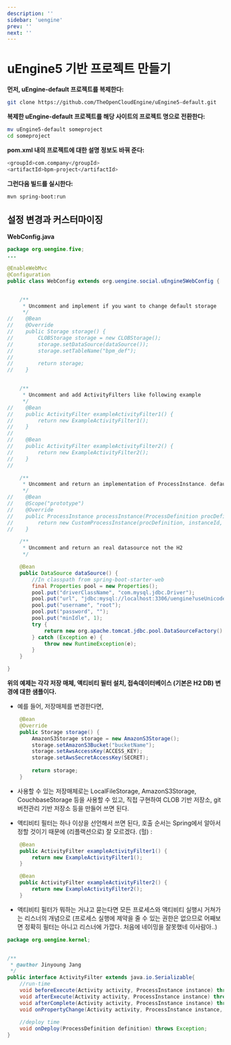 ```yaml
---
description: ''
sidebar: 'uengine'
prev: ''
next: ''
---
```


# uEngine5 기반 프로젝트 만들기

**먼저, uEngine-default 프로젝트를 복제한다:**

```bash
git clone https://github.com/TheOpenCloudEngine/uEngine5-default.git
```

**복제한 uEngine-default 프로젝트를 해당 사이트의 프로젝트 명으로 전환한다:**

```bash
mv uEngine5-default someproject
cd someproject
```

**pom.xml 내의 프로젝트에 대한 설명 정보도 바꿔 준다:**


```bash
<groupId>com.company</groupId>
<artifactId>bpm-project</artifactId>
```

**그런다음 빌드를 실시한다:**

```bash
mvn spring-boot:run
```


## 설정 변경과 커스터마이징

**WebConfig.java**

```java
package org.uengine.five;
...

@EnableWebMvc
@Configuration
public class WebConfig extends org.uengine.social.uEngine5WebConfig {


    /**
     * Uncomment and implement if you want to change default storage
     */
//    @Bean
//    @Override
//    public Storage storage() {
//        CLOBStorage storage = new CLOBStorage();
//        storage.setDataSource(dataSource());
//        storage.setTableName("bpm_def");
//
//        return storage;
//    }


    /**
     * Uncomment and add ActivityFilters like following example
     */
//    @Bean
//    public ActivityFilter exampleActivityFilter1() {
//        return new ExampleActivityFilter1();
//    }
//
//    @Bean
//    public ActivityFilter exampleActivityFilter2() {
//        return new ExampleActivityFilter2();
//    }
//

    /**
     * Uncomment and return an implementation of ProcessInstance. default is JPAProcessInstance
     */
//    @Bean
//    @Scope("prototype")
//    @Override
//    public ProcessInstance processInstance(ProcessDefinition procDefinition, String instanceId, Map options) throws Exception {
//        return new CustomProcessInstance(procDefinition, instanceId, options);
//    }

    /**
     * Uncomment and return an real datasource not the H2
     */

    @Bean
    public DataSource dataSource() {
        //In classpath from spring-boot-starter-web
        final Properties pool = new Properties();
        pool.put("driverClassName", "com.mysql.jdbc.Driver");
        pool.put("url", "jdbc:mysql://localhost:3306/uengine?useUnicode=true&characterEncoding=UTF8&useOldAliasMetadataBehavior=true");
        pool.put("username", "root");
        pool.put("password", "");
        pool.put("minIdle", 1);
        try {
            return new org.apache.tomcat.jdbc.pool.DataSourceFactory().createDataSource(pool);
        } catch (Exception e) {
            throw new RuntimeException(e);
        }
    }

}

```
**위의 예제는 각각 저장 매체, 액티비티 필터 설치, 접속데이터베이스 (기본은 H2 DB) 변경에 대한 샘플이다.**

- 예를 들어, 저장매체를 변경한다면,

```java
    @Bean
    @Override
    public Storage storage() {
        AmazonS3Storage storage = new AmazonS3Storage();
        storage.setAmazonS3Bucket("bucketName");
        storage.setAwsAccessKey(ACCESS_KEY);
        storage.setAwsSecretAccessKey(SECRET);
        
        return storage;
    }
```

- 사용할 수 있는 저장매체로는 LocalFileStorage, AmazonS3Storage, CouchbaseStorage 등을 사용할 수 있고, 직접 구현하여 CLOB 기반 저장소, git 버전관리 기반 저장소 등을 만들어 쓰면 된다.

- 액티비티 필터는 하나 이상을 선언해서 쓰면 된다, 호출 순서는 Spring에서 알아서 정할 것이기 때문에 (리플랙션으로) 잘 모르겠다. (헐) :

```java
    @Bean
    public ActivityFilter exampleActivityFilter1() {
        return new ExampleActivityFilter1();
    }

    @Bean
    public ActivityFilter exampleActivityFilter2() {
        return new ExampleActivityFilter2();
    }
```

- 액티비티 필터가 뭐하는 거냐고 묻는다면 모든 프로세스와 액티비티 실행시 거쳐가는 리스너의 개념으로 (프로세스 실행에 제약을 줄 수 있는 권한은 없으므로 어째보면 정확히 필터는 아니고 리스너에 가깝다. 처음에 네이밍을 잘못했네 이사람아..)

```java
package org.uengine.kernel;


/**
 * @author Jinyoung Jang
 */
public interface ActivityFilter extends java.io.Serializable{
	//run-time
	void beforeExecute(Activity activity, ProcessInstance instance) throws Exception;
	void afterExecute(Activity activity, ProcessInstance instance) throws Exception;
	void afterComplete(Activity activity, ProcessInstance instance) throws Exception;
	void onPropertyChange(Activity activity, ProcessInstance instance, String propertyName, Object changedValue) throws Exception;
	
	//deploy time
	void onDeploy(ProcessDefinition definition) throws Exception;
}
```






